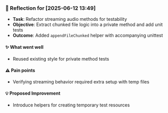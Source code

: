 ### :book: Reflection for [2025-06-12 13:49]
  - **Task**: Refactor streaming audio methods for testability
  - **Objective**: Extract chunked file logic into a private method and add unit tests
  - **Outcome**: Added `appendFileChunked` helper with accompanying unittest

#### :sparkles: What went well
  - Reused existing style for private method tests

#### :warning: Pain points
  - Verifying streaming behavior required extra setup with temp files

#### :bulb: Proposed Improvement
  - Introduce helpers for creating temporary test resources
